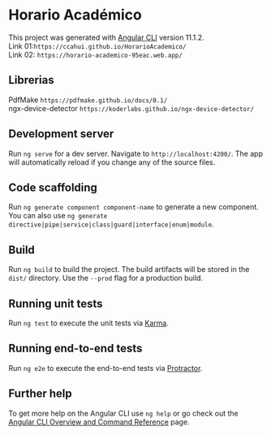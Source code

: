 # Horario Académico

This project was generated with [Angular CLI](https://github.com/angular/angular-cli) version 11.1.2.  
Link 01:`https://ccahui.github.io/HorarioAcademico/`  
Link 02: `https://horario-academico-95eac.web.app/`

## Librerias

PdfMake `https://pdfmake.github.io/docs/0.1/`    
ngx-device-detector `https://koderlabs.github.io/ngx-device-detector/`

## Development server

Run `ng serve` for a dev server. Navigate to `http://localhost:4200/`. The app will automatically reload if you change any of the source files.

## Code scaffolding

Run `ng generate component component-name` to generate a new component. You can also use `ng generate directive|pipe|service|class|guard|interface|enum|module`.

## Build

Run `ng build` to build the project. The build artifacts will be stored in the `dist/` directory. Use the `--prod` flag for a production build.

## Running unit tests

Run `ng test` to execute the unit tests via [Karma](https://karma-runner.github.io).

## Running end-to-end tests

Run `ng e2e` to execute the end-to-end tests via [Protractor](http://www.protractortest.org/).

## Further help

To get more help on the Angular CLI use `ng help` or go check out the [Angular CLI Overview and Command Reference](https://angular.io/cli) page.
